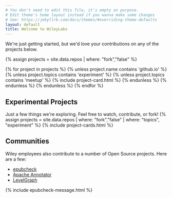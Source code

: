 ```yaml
---
# You don't need to edit this file, it's empty on purpose.
# Edit theme's home layout instead if you wanna make some changes
# See: https://jekyllrb.com/docs/themes/#overriding-theme-defaults
layout: default
title: Welcome to WileyLabs
---
```



We're just getting started, but we'd love your contributions on any of the
projects below.

{% assign projects = site.data.repos | where: "fork","false" %}
<div class="ui cards">
{% for project in projects %}
  {% unless project.name contains 'github.io' %}
    {% unless project.topics contains 'experiment' %}
      {% unless project.topics contains 'meetup' %}
        {% include project-card.html %}
      {% endunless %}
    {% endunless %}
  {% endunless %}
{% endfor %}
</div>

## Experimental Projects

Just a few things we're exploring. Feel free to watch, contribute, or fork!
{% assign projects = site.data.repos | where: "fork","false" | where: "topics", "experiment" %}
{% include project-cards.html %}

## Communities

Wiley employees also contribute to a number of Open Source projects. Here are a few:

* [epubcheck](https://github.com/IDPF/epubcheck#readme)
* [Apache Annotator](http://annotator.apache.org/)
* [LevelGraph](http://levelgraph.io/)

{% include epubcheck-message.html %}
